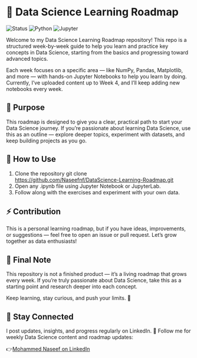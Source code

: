 # 🧠 Data Science Learning Roadmap

![Status](https://img.shields.io/badge/Status-In_Progress-blue)
![Python](https://img.shields.io/badge/Python-3.x-yellow)
![Jupyter](https://img.shields.io/badge/Jupyter-Notebook-orange)



Welcome to my Data Science Learning Roadmap repository!
This repo is a structured week-by-week guide to help you learn and practice key concepts in Data Science, starting from the basics and progressing toward advanced topics.

Each week focuses on a specific area — like NumPy, Pandas, Matplotlib, and more — with hands-on Jupyter Notebooks to help you learn by doing.
Currently, I’ve uploaded content up to Week 4, and I’ll keep adding new notebooks every week.


## 🎯 Purpose

This roadmap is designed to give you a clear, practical path to start your Data Science journey.
If you’re passionate about learning Data Science, use this as an outline — explore deeper topics, experiment with datasets, and keep building projects as you go.


## 🧭 How to Use

1. Clone the repository
    git clone https://github.com/Naseefnf/DataScience-Learning-Roadmap.git
2. Open any .ipynb file using Jupyter Notebook or JupyterLab.
3. Follow along with the exercises and experiment with your own data.


## ⚡ Contribution

This is a personal learning roadmap, but if you have ideas, improvements, or suggestions — feel free to open an issue or pull request. Let’s grow together as data enthusiasts!


## 🧠 Final Note

This repository is not a finished product — it’s a living roadmap that grows every week.
If you’re truly passionate about Data Science, take this as a starting point and research deeper into each concept.

Keep learning, stay curious, and push your limits. 🚀

## 🔗 Stay Connected

I post updates, insights, and progress regularly on LinkedIn.
📲 Follow me for weekly Data Science content and roadmap updates:

👉[Mohammed Naseef on LinkedIn](https://www.linkedin.com/in/mohammed-naseefnf/)

   
